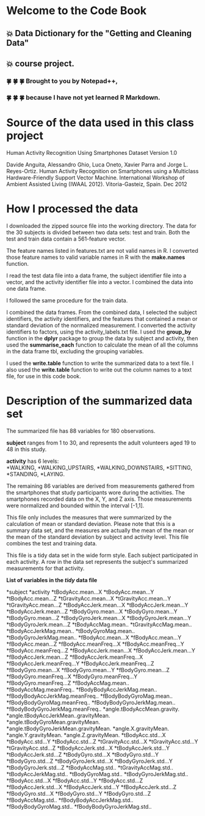 # Welcome to the Code Book
## :boom: Data Dictionary for the "Getting and Cleaning Data" 
## :boom: course project. 
### :four_leaf_clover: :four_leaf_clover: :four_leaf_clover: Brought to you by Notepad++, 
### :four_leaf_clover:  :four_leaf_clover: :four_leaf_clover: because I have not yet learned R Markdown. 

# Source of the data used in this class project
Human Activity Recognition Using Smartphones Dataset
Version 1.0

Davide Anguita, Alessandro Ghio, Luca Oneto, Xavier Parra and Jorge L. Reyes-Ortiz. Human Activity Recognition on Smartphones using a Multiclass Hardware-Friendly Support Vector Machine. International Workshop of Ambient Assisted Living (IWAAL 2012). Vitoria-Gasteiz, Spain. Dec 2012

# How I processed the data

I downloaded the zipped source file into the working directory.  The data for the 30 subjects is divided between two data sets:  test and train.  Both the test and train data contain a 561-feature vector.  

The feature names listed in features.txt are not valid names in R.  I converted those feature names to valid variable names in R with the **make.names** function. 

I read the test data file into a data frame, the subject identifier file into a vector, and the activity identifier file into a vector.  I combined the data into one data frame.  

I followed the same procedure for the train data.  

I combined the data frames.  From the combined data, I selected the subject identifiers, the activity identifiers, and the features that contained a mean or standard deviation of the normalized measurement.
I converted the activity identifiers to factors, using the activity_labels.txt file.  I used the **group_by** function in the **dplyr** package to group the data by subject and activity, then used the
**summarise_each** function to calculate the mean of all the columns in the data frame tbl, excluding the grouping variables.  

I used the **write.table** function to write the summarized data to a text file.  I also used the **write.table** function to write out the column names to a text file, for use in this code book.    

# Description of the summarized data set

The summarized file has 88 variables for 180 observations.  

**subject** ranges from 1 to 30, and represents the adult volunteers aged 19 to 48 in this study.

**activity** has 6 levels:  
*WALKING, 
*WALKING_UPSTAIRS, 
*WALKING_DOWNSTAIRS, 
*SITTING, 
*STANDING, 
*LAYING.

The remaining 86 variables are derived from measurements gathered from the smartphones that study participants wore during the activities.  The smartphones recorded data on the X, Y, and Z axis.  Those measurements were 
normalized and bounded within the interval [-1,1].

This file only includes the measures that were summarized by the calculation of mean or standard deviation.  Please note that this is a summary data set, and the measures are actually the mean of the mean or the mean of the standard deviation by subject and activity level.  This file combines the test and training data.

This file is a tidy data set in the wide form style.  Each subject participated in each activity.  A row in the data set represents the subject's summarized measurements for that activity.  

**List of variables in the *tidy* data file**

*subject
*activity
*tBodyAcc.mean...X
*tBodyAcc.mean...Y
*tBodyAcc.mean...Z
*tGravityAcc.mean...X
*tGravityAcc.mean...Y
*tGravityAcc.mean...Z
*tBodyAccJerk.mean...X
*tBodyAccJerk.mean...Y
*tBodyAccJerk.mean...Z
*tBodyGyro.mean...X
*tBodyGyro.mean...Y
*tBodyGyro.mean...Z
*tBodyGyroJerk.mean...X
*tBodyGyroJerk.mean...Y
*tBodyGyroJerk.mean...Z
*tBodyAccMag.mean..
*tGravityAccMag.mean..
*tBodyAccJerkMag.mean..
*tBodyGyroMag.mean..
*tBodyGyroJerkMag.mean..
*fBodyAcc.mean...X
*fBodyAcc.mean...Y
*fBodyAcc.mean...Z
*fBodyAcc.meanFreq...X
*fBodyAcc.meanFreq...Y
*fBodyAcc.meanFreq...Z
*fBodyAccJerk.mean...X
*fBodyAccJerk.mean...Y
*fBodyAccJerk.mean...Z
*fBodyAccJerk.meanFreq...X
*fBodyAccJerk.meanFreq...Y
*fBodyAccJerk.meanFreq...Z
*fBodyGyro.mean...X
*fBodyGyro.mean...Y
*fBodyGyro.mean...Z
*fBodyGyro.meanFreq...X
*fBodyGyro.meanFreq...Y
*fBodyGyro.meanFreq...Z
*fBodyAccMag.mean..
*fBodyAccMag.meanFreq..
*fBodyBodyAccJerkMag.mean..
*fBodyBodyAccJerkMag.meanFreq..
*fBodyBodyGyroMag.mean..
*fBodyBodyGyroMag.meanFreq..
*fBodyBodyGyroJerkMag.mean..
*fBodyBodyGyroJerkMag.meanFreq..
*angle.tBodyAccMean.gravity.
*angle.tBodyAccJerkMean..gravityMean.
*angle.tBodyGyroMean.gravityMean.
*angle.tBodyGyroJerkMean.gravityMean.
*angle.X.gravityMean.
*angle.Y.gravityMean.
*angle.Z.gravityMean.
*tBodyAcc.std...X
*tBodyAcc.std...Y
*tBodyAcc.std...Z
*tGravityAcc.std...X
*tGravityAcc.std...Y
*tGravityAcc.std...Z
*tBodyAccJerk.std...X
*tBodyAccJerk.std...Y
*tBodyAccJerk.std...Z
*tBodyGyro.std...X
*tBodyGyro.std...Y
*tBodyGyro.std...Z
*tBodyGyroJerk.std...X
*tBodyGyroJerk.std...Y
*tBodyGyroJerk.std...Z
*tBodyAccMag.std..
*tGravityAccMag.std..
*tBodyAccJerkMag.std..
*tBodyGyroMag.std..
*tBodyGyroJerkMag.std..
*fBodyAcc.std...X
*fBodyAcc.std...Y
*fBodyAcc.std...Z
*fBodyAccJerk.std...X
*fBodyAccJerk.std...Y
*fBodyAccJerk.std...Z
*fBodyGyro.std...X
*fBodyGyro.std...Y
*fBodyGyro.std...Z
*fBodyAccMag.std..
*fBodyBodyAccJerkMag.std..
*fBodyBodyGyroMag.std..
*fBodyBodyGyroJerkMag.std..
